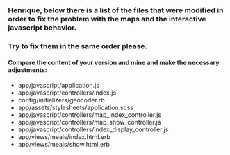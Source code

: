 ### Henrique, below there is a list of the files that were modified in order to fix the problem with the maps and the interactive javascript behavior. 
### Try to fix them in the same order please.
#### Compare the content of your version and mine and make the necessary adjustments:
- app/javascript/application.js
- app/javascript/controllers/index.js
- config/initializers/geocoder.rb
- app/assets/stylesheets/application.scss
- app/javascript/controllers/map_index_controller.js
- app/javascript/controllers/map_show_controller.js
- app/javascript/controllers/index_display_controller.js
- app/views/meals/index.html.erb
- app/views/meals/show.html.erb
